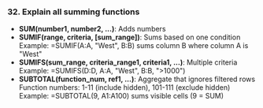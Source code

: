### 32. **Explain all summing functions**

- **SUM(number1, number2, ...)**: Adds numbers
- **SUMIF(range, criteria, [sum_range])**: Sums based on one condition
Example: =SUMIF(A:A, "West", B:B) sums column B where column A is "West"
- **SUMIFS(sum_range, criteria_range1, criteria1, ...)**: Multiple criteria
Example: =SUMIFS(D:D, A:A, "West", B:B, ">1000")
- **SUBTOTAL(function_num, ref1, ...)**: Aggregate that ignores filtered rows
Function numbers: 1-11 (include hidden), 101-111 (exclude hidden)
Example: =SUBTOTAL(9, A1:A100) sums visible cells (9 = SUM)
